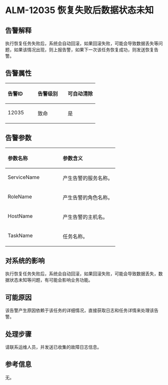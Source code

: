 # ALM-12035 恢复失败后数据状态未知<a name="ZH-CN_TOPIC_0174499338"></a>

## 告警解释<a name="zh-cn_topic_0093195038_zh-cn_topic_0035512809_section750178114638"></a>

执行恢复任务失败后，系统会自动回滚，如果回滚失败，可能会导致数据丢失等问题，如果该情况出现，则上报告警，如果下一次该任务恢复成功，则发送恢复告警。

## 告警属性<a name="zh-cn_topic_0093195038_zh-cn_topic_0035512809_section56402191114649"></a>

<a name="zh-cn_topic_0093195038_zh-cn_topic_0035512809_table1545871211461"></a>
<table><thead align="left"><tr id="zh-cn_topic_0093195038_zh-cn_topic_0035512809_row6065116811461"><th class="cellrowborder" valign="top" width="33.33333333333333%" id="mcps1.1.4.1.1"><p id="zh-cn_topic_0093195038_zh-cn_topic_0035512809_p1379756411461"><a name="zh-cn_topic_0093195038_zh-cn_topic_0035512809_p1379756411461"></a><a name="zh-cn_topic_0093195038_zh-cn_topic_0035512809_p1379756411461"></a><strong id="zh-cn_topic_0093195038_zh-cn_topic_0035512809_b5706921211461"><a name="zh-cn_topic_0093195038_zh-cn_topic_0035512809_b5706921211461"></a><a name="zh-cn_topic_0093195038_zh-cn_topic_0035512809_b5706921211461"></a>告警ID</strong></p>
</th>
<th class="cellrowborder" valign="top" width="33.33333333333333%" id="mcps1.1.4.1.2"><p id="zh-cn_topic_0093195038_zh-cn_topic_0035512809_p5920342111461"><a name="zh-cn_topic_0093195038_zh-cn_topic_0035512809_p5920342111461"></a><a name="zh-cn_topic_0093195038_zh-cn_topic_0035512809_p5920342111461"></a><strong id="zh-cn_topic_0093195038_zh-cn_topic_0035512809_b6306874411461"><a name="zh-cn_topic_0093195038_zh-cn_topic_0035512809_b6306874411461"></a><a name="zh-cn_topic_0093195038_zh-cn_topic_0035512809_b6306874411461"></a>告警级别</strong></p>
</th>
<th class="cellrowborder" valign="top" width="33.33333333333333%" id="mcps1.1.4.1.3"><p id="zh-cn_topic_0093195038_zh-cn_topic_0035512809_p829466511461"><a name="zh-cn_topic_0093195038_zh-cn_topic_0035512809_p829466511461"></a><a name="zh-cn_topic_0093195038_zh-cn_topic_0035512809_p829466511461"></a><strong id="zh-cn_topic_0093195038_zh-cn_topic_0035512809_b754312911461"><a name="zh-cn_topic_0093195038_zh-cn_topic_0035512809_b754312911461"></a><a name="zh-cn_topic_0093195038_zh-cn_topic_0035512809_b754312911461"></a>可自动清除</strong></p>
</th>
</tr>
</thead>
<tbody><tr id="zh-cn_topic_0093195038_zh-cn_topic_0035512809_row77930311461"><td class="cellrowborder" valign="top" width="33.33333333333333%" headers="mcps1.1.4.1.1 "><p id="zh-cn_topic_0093195038_zh-cn_topic_0035512809_p6312359311461"><a name="zh-cn_topic_0093195038_zh-cn_topic_0035512809_p6312359311461"></a><a name="zh-cn_topic_0093195038_zh-cn_topic_0035512809_p6312359311461"></a>12035</p>
</td>
<td class="cellrowborder" valign="top" width="33.33333333333333%" headers="mcps1.1.4.1.2 "><p id="zh-cn_topic_0093195038_zh-cn_topic_0035512809_p1273743211461"><a name="zh-cn_topic_0093195038_zh-cn_topic_0035512809_p1273743211461"></a><a name="zh-cn_topic_0093195038_zh-cn_topic_0035512809_p1273743211461"></a>致命</p>
</td>
<td class="cellrowborder" valign="top" width="33.33333333333333%" headers="mcps1.1.4.1.3 "><p id="zh-cn_topic_0093195038_zh-cn_topic_0035512809_p2509906711461"><a name="zh-cn_topic_0093195038_zh-cn_topic_0035512809_p2509906711461"></a><a name="zh-cn_topic_0093195038_zh-cn_topic_0035512809_p2509906711461"></a>是</p>
</td>
</tr>
</tbody>
</table>

## 告警参数<a name="zh-cn_topic_0093195038_zh-cn_topic_0035512809_section12715395114658"></a>

<a name="zh-cn_topic_0093195038_zh-cn_topic_0035512809_table4360926911461"></a>
<table><thead align="left"><tr id="zh-cn_topic_0093195038_zh-cn_topic_0035512809_row4952043711461"><th class="cellrowborder" valign="top" width="50%" id="mcps1.1.3.1.1"><p id="zh-cn_topic_0093195038_zh-cn_topic_0035512809_p5173243811461"><a name="zh-cn_topic_0093195038_zh-cn_topic_0035512809_p5173243811461"></a><a name="zh-cn_topic_0093195038_zh-cn_topic_0035512809_p5173243811461"></a><strong id="zh-cn_topic_0093195038_zh-cn_topic_0035512809_b6293876511461"><a name="zh-cn_topic_0093195038_zh-cn_topic_0035512809_b6293876511461"></a><a name="zh-cn_topic_0093195038_zh-cn_topic_0035512809_b6293876511461"></a>参数名称</strong></p>
</th>
<th class="cellrowborder" valign="top" width="50%" id="mcps1.1.3.1.2"><p id="zh-cn_topic_0093195038_zh-cn_topic_0035512809_p6487523711461"><a name="zh-cn_topic_0093195038_zh-cn_topic_0035512809_p6487523711461"></a><a name="zh-cn_topic_0093195038_zh-cn_topic_0035512809_p6487523711461"></a><strong id="zh-cn_topic_0093195038_zh-cn_topic_0035512809_b4700622311461"><a name="zh-cn_topic_0093195038_zh-cn_topic_0035512809_b4700622311461"></a><a name="zh-cn_topic_0093195038_zh-cn_topic_0035512809_b4700622311461"></a>参数含义</strong></p>
</th>
</tr>
</thead>
<tbody><tr id="zh-cn_topic_0093195038_zh-cn_topic_0035512809_row2040282911461"><td class="cellrowborder" valign="top" width="50%" headers="mcps1.1.3.1.1 "><p id="zh-cn_topic_0093195038_zh-cn_topic_0035512809_p4201642911461"><a name="zh-cn_topic_0093195038_zh-cn_topic_0035512809_p4201642911461"></a><a name="zh-cn_topic_0093195038_zh-cn_topic_0035512809_p4201642911461"></a>ServiceName</p>
</td>
<td class="cellrowborder" valign="top" width="50%" headers="mcps1.1.3.1.2 "><p id="zh-cn_topic_0093195038_zh-cn_topic_0035512809_p4788759811461"><a name="zh-cn_topic_0093195038_zh-cn_topic_0035512809_p4788759811461"></a><a name="zh-cn_topic_0093195038_zh-cn_topic_0035512809_p4788759811461"></a>产生告警的服务名称。</p>
</td>
</tr>
<tr id="zh-cn_topic_0093195038_zh-cn_topic_0035512809_row2833520211461"><td class="cellrowborder" valign="top" width="50%" headers="mcps1.1.3.1.1 "><p id="zh-cn_topic_0093195038_zh-cn_topic_0035512809_p1345003911461"><a name="zh-cn_topic_0093195038_zh-cn_topic_0035512809_p1345003911461"></a><a name="zh-cn_topic_0093195038_zh-cn_topic_0035512809_p1345003911461"></a>RoleName</p>
</td>
<td class="cellrowborder" valign="top" width="50%" headers="mcps1.1.3.1.2 "><p id="zh-cn_topic_0093195038_zh-cn_topic_0035512809_p1571136011461"><a name="zh-cn_topic_0093195038_zh-cn_topic_0035512809_p1571136011461"></a><a name="zh-cn_topic_0093195038_zh-cn_topic_0035512809_p1571136011461"></a>产生告警的角色名称。</p>
</td>
</tr>
<tr id="zh-cn_topic_0093195038_zh-cn_topic_0035512809_row718451611461"><td class="cellrowborder" valign="top" width="50%" headers="mcps1.1.3.1.1 "><p id="zh-cn_topic_0093195038_zh-cn_topic_0035512809_p4507490311461"><a name="zh-cn_topic_0093195038_zh-cn_topic_0035512809_p4507490311461"></a><a name="zh-cn_topic_0093195038_zh-cn_topic_0035512809_p4507490311461"></a>HostName</p>
</td>
<td class="cellrowborder" valign="top" width="50%" headers="mcps1.1.3.1.2 "><p id="zh-cn_topic_0093195038_zh-cn_topic_0035512809_p2718849811461"><a name="zh-cn_topic_0093195038_zh-cn_topic_0035512809_p2718849811461"></a><a name="zh-cn_topic_0093195038_zh-cn_topic_0035512809_p2718849811461"></a>产生告警的主机名。</p>
</td>
</tr>
<tr id="zh-cn_topic_0093195038_zh-cn_topic_0035512809_row4336989411461"><td class="cellrowborder" valign="top" width="50%" headers="mcps1.1.3.1.1 "><p id="zh-cn_topic_0093195038_zh-cn_topic_0035512809_p2330056211461"><a name="zh-cn_topic_0093195038_zh-cn_topic_0035512809_p2330056211461"></a><a name="zh-cn_topic_0093195038_zh-cn_topic_0035512809_p2330056211461"></a>TaskName</p>
</td>
<td class="cellrowborder" valign="top" width="50%" headers="mcps1.1.3.1.2 "><p id="zh-cn_topic_0093195038_zh-cn_topic_0035512809_p829733711461"><a name="zh-cn_topic_0093195038_zh-cn_topic_0035512809_p829733711461"></a><a name="zh-cn_topic_0093195038_zh-cn_topic_0035512809_p829733711461"></a>任务名称。</p>
</td>
</tr>
</tbody>
</table>

## 对系统的影响<a name="zh-cn_topic_0093195038_zh-cn_topic_0035512809_section2647230611477"></a>

执行恢复任务失败后，系统会自动回滚，如果回滚失败，可能会导致数据丢失，数据状态未知等问题，有可能会影响业务功能。

## 可能原因<a name="zh-cn_topic_0093195038_zh-cn_topic_0035512809_section66780013114713"></a>

该告警产生原因依赖于该任务的详细情况，直接获取日志和任务详情来处理该告警。

## 处理步骤<a name="zh-cn_topic_0093195038_zh-cn_topic_0035512809_section41836800114718"></a>

请联系运维人员，并发送已收集的故障日志信息。

## 参考信息<a name="zh-cn_topic_0093195038_zh-cn_topic_0035512809_section13081136172452"></a>

无。

